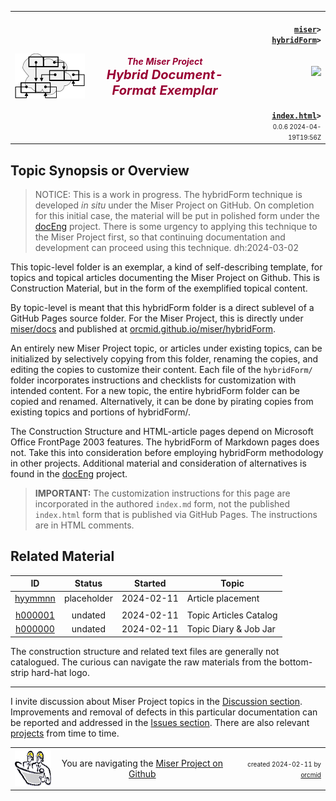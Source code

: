 <!-- index.md 0.0.6                 UTF-8                         2024-04-19
     ----1----|----2----|----3----|----4----|----5----|----6----|----7----|--*
 source <https://github.com/orcmid/miser/blob/master/docs/hybridForm/index.md>
 publication <https://orcmid.github.io/miser/hybridForm/>
     -->
<table border="0" width="100%">
  <tr>
    <td width="25%" align="left" height="6"><!-- CUSTOMIZE FOR PROJECT -->
       <a href="../" title="The Miser Project on GitHub">
       <img src="../images/misertheory-logo.png" /></a>
    </td>
       <td width="48%" height="6"><p align="center"><font color="#990033"><strong>
	<i>The Miser Project</i><br /><!-- CUSTOMIZE FOR PROJECT -->
    <i><big><big>Hybrid Document-Format Exemplar</big></big></i></strong></font></p>
    </td>
    <td width="27%" height="6" valign="middle" align="right">
      <b><code>
	  <a href="../" target="_top">miser</a>&gt;<!-- CUSTOMIZE FOR PROJECT -->
      <a href="./" target="_top">hybridForm</a>&gt;<!-- CUSTOMIZE FOR TOPIC -->
      </code></b>
      <br /><br />
      <a href="https://clustrmaps.com/site/1bw9w" title="Visit tracker">
            <img src="//www.clustrmaps.com/map_v2.png?d=3-2eQV4fOuelVHp_YtztZ0hl9Uj4ei9zLKw_nRgCgyM&cl=ffffff" />
      </a>
      <br /><br />
      <b><code>
         <a href="index.html" target="_top">index.html</a>&gt;</code></b>
      <br />
      <small><small>
        0.0.6 2024-04-19T19:56Z<!-- MAINTAIN THIS MANUALLY -->
      </small></small>
      </td>
  </tr>
</table>

## Topic Synopsis or Overview <!-- CUSTOMIZE FOR THE INTENDED TOPIC -->

<!-- REPLACE THIS CONTENT WITH TOPIC-SPECIFIC STATEMENTS -->
> NOTICE: This is a work in progress.  The hybridForm technique is developed
*in situ* under the Miser Project on GitHub.  On completion for this initial
case, the material will be put in polished form under the
[docEng](../../docEng/) project.  There is some urgency to applying this
technique to the Miser Project first, so that continuing documentation and
development can proceed using this technique. dh:2024-03-02

This topic-level folder is an exemplar, a kind of self-describing template,
for topics and topical articles documenting the Miser Project on Github.  This
is Construction Material, but in the form of the exemplified topical content.

By topic-level is meant that this hybridForm folder is a direct sublevel of
a GitHub Pages source folder.  For the Miser Project, this is directly under
[miser/docs](https://github.com/orcmid/miser/tree/master/docs) and
published at
[orcmid.github.io/miser/hybridForm](https://orcmid.github.io/miser/hybridForm).

An entirely new Miser Project topic, or articles under existing topics, can be
initialized by selectively copying from this folder, renaming the copies, and
editing the copies to customize their content.  Each file of the `hybridForm/`
folder incorporates instructions and checklists for customization with
intended content.  For a new topic, the entire hybridForm folder can be
copied and renamed.  Alternatively, it can be done by pirating copies from
existing topics and portions of hybridForm/.

The Construction Structure and HTML-article pages depend on Microsoft Office
FrontPage 2003 features.  The hybridForm of Markdown pages does not. Take this
into consideration before employing hybridForm methodology in other projects.
Additional material and consideration of alternatives is found in the
[docEng](https://orcmid.github.io/docEng/) project.

> **IMPORTANT:** The customization instructions for this page are incorporated
  in the authored `index.md` form, not the published `index.html` form that
  is published via GitHub Pages.  The instructions are in HTML comments.

## Related Material

<!--
This placeholder links to raw materials and notes, including text files.
There will be organized folios of content as consolidation of documentation
on the web progresses.  The choice of accession number and prefix letter(s)
will be topic-specific and unambiguous within a project.

Note that whether there is a construction zone as part of the construction
structure depends on the situation.  The inclusion of text files is also
variable.
-->

| **ID** | **Status** | **Started** | **Topic** |
|   :-:   |   :-:   |  :-:   |  ---  |
| [hyymmnn](yyyy/mm/hyymmnn.html) | placeholder | 2024-02-11 | Article placement |
|                         |          |            |                        |
| [h000001](h000001.htm)  | undated  | 2024-02-11 | Topic Articles Catalog |
| [h000000](h000000.htm)  | undated  | 2024-02-11 | Topic Diary & Job Jar  |

The construction structure and related text files are generally not
catalogued.  The curious can navigate the raw materials from the bottom-strip
hard-hat logo.

----

I invite discussion about Miser Project topics in the
[Discussion section](https://github.com/orcmid/miser/discussions).
Improvements and removal of defects in this particular documentation can be
reported and addressed in the
[Issues section](https://github.com/orcmid/miser/issues).  There are also
relevant [projects](https://github.com/orcmid/miser/projects?type=classic)
from time to time.

<table border="0" cellspacing="3" width="100%">
  <tr>
    <td width="14%">
	<a href="index.htm" target="_top">
       <img border="0" src="../images/hardhat-thumb.gif" alt="Hard Hat Area"
            align="left" width="80" height="57">
       </a>
    </td>
    <td width="54%" valign="middle" align="center">
      You are navigating the <a href="../">Miser Project on Github</a></td>
    <td width="30%"><!-- CUSTOMIZATION REQUIRED -->
      <p align="right"><font size="-2">created 2024-02-11 by
         <a target="_top" href="../../orcmid">orcmid</a> </font></p>
    </td>
  </tr>
</table>
<!--
  0.0.6  2024-04-19T19:56Z Touch-up with annotations
  0.0.5  2024-03-02T16:36Z Notice about work in progress
  0.0.4  2024-02-26T21:28Z Improvement about the templating
  0.0.3  2024-02-14T21:07Z Emphasis on "examplar" and touch-ups
  0.0.2  2024-02-13T17:23Z More text on hybridForm principles
  0.0.1  2024-02-11T20:40Z Customize for Miser Project
  0.0.0  2024-02-11T19:35Z Create boilerplate from 0.0.4 ob/index.md

               *** end of miser/docs/hybridForm/index.md ***
         -->
